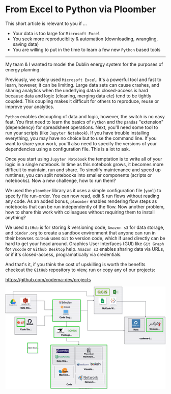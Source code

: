 # From Excel to Python via Ploomber

This short article is relevant to you if ...

- Your data is too large for `Microsoft Excel`
- You seek more reproduciblity & automation (downloading, wrangling, saving data)
- You are willing to put in the time to learn a few new `Python` based tools

---

My team & I wanted to model the Dublin energy system for the purposes of energy planning.

Previously, we solely used `Microsoft Excel`.  It's a powerful tool and fast to learn, however, it can be limiting.  Large data sets can cause crashes, and sharing analytics when the underlying data is closed-access is hard because data and logic (cleaning, merging data etc) tend to be tightly coupled.  This coupling makes it difficult for others to reproduce, reuse or improve your analytics. 

`Python` enables decoupling of data and logic, however, the switch is no easy feat.  You first need to learn the basics of `Python` and the `pandas` "extension" (dependency) for spreadsheet operations.  Next, you'll need some tool to run your scripts (like `Jupyter Notebook`).  If you have trouble installing everything, you may have no choice but to use the command line.  If you want to share your work, you'll also need to specify the versions of your dependencies using a configuration file.  This is a lot to ask.

Once you start using `Jupyter Notebook` the temptation is to write all of your logic in a single notebook.  In time as this notebook grows, it becomes more difficult to maintain, run and share.  To simplify maintenance and speed up runtimes, you can split notebooks into smaller components (scripts or notebooks).  Now a new challenge, how to run them?  

We used the `ploomber` library as it uses a simple configuration file (`yaml`) to specify file run-order.  You can now read, edit & run flows without reading any code.  As an added bonus, `ploomber` enables rendering flow steps as notebooks that can be run independently of the flow.  Now another problem, how to share this work with colleagues without requiring them to install anything? 

We used `GitHub` is for storing & versioning code, `Amazon s3` for data storage, and `binder.org` to create a sandbox environment that anyone can run in their browser.  `GitHub` uses `Git` to version code, which if used directly can be hard to get your head around.  Graphics User Interfaces (GUI) like `Git Graph` for `Vscode` or `Github Desktop` help.  `Amazon s3` enables sharing data via URLs, or if it's closed-access, programatically via credentials.

And that's it, if you think the cost of upskilling is worth the benefits checkout the `GitHub` repository to view, run or copy any of our projects:

https://github.com/codema-dev/projects

![Tools.drawio.svg](Tools.drawio.svg)
